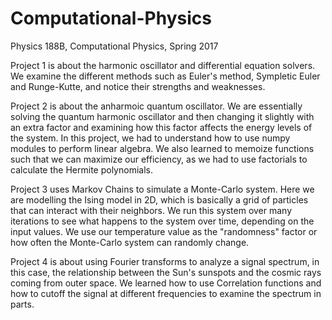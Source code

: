 # Computational-Physics
Physics 188B, Computational Physics, Spring 2017

Project 1 is about the harmonic oscillator and differential equation solvers. We examine the different methods such as Euler's method, Sympletic Euler and Runge-Kutte, and notice their strengths and weaknesses.

Project 2 is about the anharmoic quantum oscillator. We are essentially solving the quantum harmonic oscillator and then changing it slightly with an extra factor and examining how this factor affects the energy levels of the system. In this project, we had to understand how to use numpy modules to perform linear algebra. We also learned to memoize functions such that we can maximize our efficiency, as we had to use factorials to calculate the Hermite polynomials.

Project 3 uses Markov Chains to simulate a Monte-Carlo system. Here we are modelling the Ising model in 2D, which is basically a grid of particles that can interact with their neighbors. We run this system over many iterations to see what happens to the system over time, depending on the input values. We use our temperature value as the "randomness" factor or how often the Monte-Carlo system can randomly change.

Project 4 is about using Fourier transforms to analyze a signal spectrum, in this case, the relationship between the Sun's sunspots and the cosmic rays coming from outer space. We learned how to use Correlation functions and how to cutoff the signal at different frequencies to examine the spectrum in parts.
